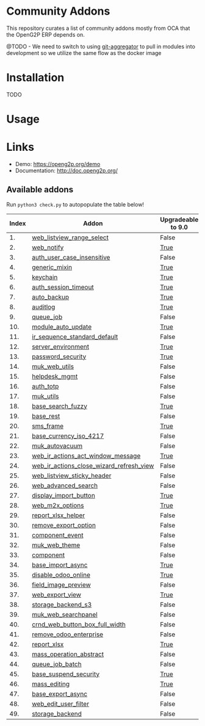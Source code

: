 Community Addons
================

This repository curates a list of community addons mostly from OCA that the OpenG2P ERP depends on.

@TODO - We need to switch to using [git-aggregator](https://pypi.org/project/git-aggregator) to pull in modules into development so we utilize the same flow as the docker image


Installation
============

TODO


Usage
=====



Links
=====

* Demo: https://openg2p.org/demo
* Documentation: http://doc.openg2p.org/

Available addons
----------------

Run `python3 check.py` to autopopulate the table below!

Index | Addon | Upgradeable to 9.0 | Upgradeable to 10.0 | Upgradeable to 11.0 | Upgradeable to 12.0 | Upgradeable to 13.0 | Upgradeable to 14.0 | Upgradeable to 15.0 | Upgradeable to 16.0 | Upgradeable to 17.0 | 
--- | --- | --- | --- | --- | --- | --- | --- | --- | --- | --- | 
1. | [web_listview_range_select](web_listview_range_select/) | False | [True](https://apps.odoo.com/apps/modules/10.0/web_listview_range_select/) | [True](https://apps.odoo.com/apps/modules/11.0/web_listview_range_select/) | [True](https://apps.odoo.com/apps/modules/12.0/web_listview_range_select/) | [True](https://apps.odoo.com/apps/modules/13.0/web_listview_range_select/) | [True](https://apps.odoo.com/apps/modules/14.0/web_listview_range_select/) | [True](https://apps.odoo.com/apps/modules/15.0/web_listview_range_select/) | [True](https://apps.odoo.com/apps/modules/16.0/web_listview_range_select/) | False | 
2. | [web_notify](web_notify/) | [True](https://apps.odoo.com/apps/modules/9.0/web_notify/) | [True](https://apps.odoo.com/apps/modules/10.0/web_notify/) | [True](https://apps.odoo.com/apps/modules/11.0/web_notify/) | [True](https://apps.odoo.com/apps/modules/12.0/web_notify/) | [True](https://apps.odoo.com/apps/modules/13.0/web_notify/) | [True](https://apps.odoo.com/apps/modules/14.0/web_notify/) | [True](https://apps.odoo.com/apps/modules/15.0/web_notify/) | [True](https://apps.odoo.com/apps/modules/16.0/web_notify/) | False | 
3. | [auth_user_case_insensitive](auth_user_case_insensitive/) | False | [True](https://apps.odoo.com/apps/modules/10.0/auth_user_case_insensitive/) | [True](https://apps.odoo.com/apps/modules/11.0/auth_user_case_insensitive/) | [True](https://apps.odoo.com/apps/modules/12.0/auth_user_case_insensitive/) | [True](https://apps.odoo.com/apps/modules/13.0/auth_user_case_insensitive/) | [True](https://apps.odoo.com/apps/modules/14.0/auth_user_case_insensitive/) | [True](https://apps.odoo.com/apps/modules/15.0/auth_user_case_insensitive/) | [True](https://apps.odoo.com/apps/modules/16.0/auth_user_case_insensitive/) | False | 
4. | [generic_mixin](generic_mixin/) | [True](https://apps.odoo.com/apps/modules/9.0/generic_mixin/) | [True](https://apps.odoo.com/apps/modules/10.0/generic_mixin/) | [True](https://apps.odoo.com/apps/modules/11.0/generic_mixin/) | [True](https://apps.odoo.com/apps/modules/12.0/generic_mixin/) | [True](https://apps.odoo.com/apps/modules/13.0/generic_mixin/) | [True](https://apps.odoo.com/apps/modules/14.0/generic_mixin/) | [True](https://apps.odoo.com/apps/modules/15.0/generic_mixin/) | [True](https://apps.odoo.com/apps/modules/16.0/generic_mixin/) | False | 
5. | [keychain](keychain/) | [True](https://apps.odoo.com/apps/modules/9.0/keychain/) | [True](https://apps.odoo.com/apps/modules/10.0/keychain/) | [True](https://apps.odoo.com/apps/modules/11.0/keychain/) | False | False | False | False | False | False | 
6. | [auth_session_timeout](auth_session_timeout/) | [True](https://apps.odoo.com/apps/modules/9.0/auth_session_timeout/) | [True](https://apps.odoo.com/apps/modules/10.0/auth_session_timeout/) | [True](https://apps.odoo.com/apps/modules/11.0/auth_session_timeout/) | [True](https://apps.odoo.com/apps/modules/12.0/auth_session_timeout/) | [True](https://apps.odoo.com/apps/modules/13.0/auth_session_timeout/) | [True](https://apps.odoo.com/apps/modules/14.0/auth_session_timeout/) | [True](https://apps.odoo.com/apps/modules/15.0/auth_session_timeout/) | [True](https://apps.odoo.com/apps/modules/16.0/auth_session_timeout/) | False | 
7. | [auto_backup](auto_backup/) | [True](https://apps.odoo.com/apps/modules/9.0/auto_backup/) | [True](https://apps.odoo.com/apps/modules/10.0/auto_backup/) | [True](https://apps.odoo.com/apps/modules/11.0/auto_backup/) | [True](https://apps.odoo.com/apps/modules/12.0/auto_backup/) | [True](https://apps.odoo.com/apps/modules/13.0/auto_backup/) | [True](https://apps.odoo.com/apps/modules/14.0/auto_backup/) | [True](https://apps.odoo.com/apps/modules/15.0/auto_backup/) | [True](https://apps.odoo.com/apps/modules/16.0/auto_backup/) | False | 
8. | [auditlog](auditlog/) | [True](https://apps.odoo.com/apps/modules/9.0/auditlog/) | [True](https://apps.odoo.com/apps/modules/10.0/auditlog/) | [True](https://apps.odoo.com/apps/modules/11.0/auditlog/) | [True](https://apps.odoo.com/apps/modules/12.0/auditlog/) | [True](https://apps.odoo.com/apps/modules/13.0/auditlog/) | [True](https://apps.odoo.com/apps/modules/14.0/auditlog/) | [True](https://apps.odoo.com/apps/modules/15.0/auditlog/) | [True](https://apps.odoo.com/apps/modules/16.0/auditlog/) | False | 
9. | [queue_job](queue_job/) | False | [True](https://apps.odoo.com/apps/modules/10.0/queue_job/) | [True](https://apps.odoo.com/apps/modules/11.0/queue_job/) | [True](https://apps.odoo.com/apps/modules/12.0/queue_job/) | [True](https://apps.odoo.com/apps/modules/13.0/queue_job/) | [True](https://apps.odoo.com/apps/modules/14.0/queue_job/) | [True](https://apps.odoo.com/apps/modules/15.0/queue_job/) | [True](https://apps.odoo.com/apps/modules/16.0/queue_job/) | [True](https://apps.odoo.com/apps/modules/17.0/queue_job/) | 
10. | [module_auto_update](module_auto_update/) | [True](https://apps.odoo.com/apps/modules/9.0/module_auto_update/) | [True](https://apps.odoo.com/apps/modules/10.0/module_auto_update/) | [True](https://apps.odoo.com/apps/modules/11.0/module_auto_update/) | [True](https://apps.odoo.com/apps/modules/12.0/module_auto_update/) | [True](https://apps.odoo.com/apps/modules/13.0/module_auto_update/) | [True](https://apps.odoo.com/apps/modules/14.0/module_auto_update/) | [True](https://apps.odoo.com/apps/modules/15.0/module_auto_update/) | [True](https://apps.odoo.com/apps/modules/16.0/module_auto_update/) | False | 
11. | [ir_sequence_standard_default](ir_sequence_standard_default/) | False | False | False | [True](https://apps.odoo.com/apps/modules/12.0/ir_sequence_standard_default/) | False | False | False | False | False | 
12. | [server_environment](server_environment/) | [True](https://apps.odoo.com/apps/modules/9.0/server_environment/) | [True](https://apps.odoo.com/apps/modules/10.0/server_environment/) | False | [True](https://apps.odoo.com/apps/modules/12.0/server_environment/) | [True](https://apps.odoo.com/apps/modules/13.0/server_environment/) | [True](https://apps.odoo.com/apps/modules/14.0/server_environment/) | [True](https://apps.odoo.com/apps/modules/15.0/server_environment/) | [True](https://apps.odoo.com/apps/modules/16.0/server_environment/) | False | 
13. | [password_security](password_security/) | [True](https://apps.odoo.com/apps/modules/9.0/password_security/) | [True](https://apps.odoo.com/apps/modules/10.0/password_security/) | [True](https://apps.odoo.com/apps/modules/11.0/password_security/) | [True](https://apps.odoo.com/apps/modules/12.0/password_security/) | [True](https://apps.odoo.com/apps/modules/13.0/password_security/) | [True](https://apps.odoo.com/apps/modules/14.0/password_security/) | [True](https://apps.odoo.com/apps/modules/15.0/password_security/) | [True](https://apps.odoo.com/apps/modules/16.0/password_security/) | False | 
14. | [muk_web_utils](muk_web_utils/) | False | False | [True](https://apps.odoo.com/apps/modules/11.0/muk_web_utils/) | [True](https://apps.odoo.com/apps/modules/12.0/muk_web_utils/) | [True](https://apps.odoo.com/apps/modules/13.0/muk_web_utils/) | False | False | False | False | 
15. | [helpdesk_mgmt](helpdesk_mgmt/) | False | False | [True](https://apps.odoo.com/apps/modules/11.0/helpdesk_mgmt/) | [True](https://apps.odoo.com/apps/modules/12.0/helpdesk_mgmt/) | [True](https://apps.odoo.com/apps/modules/13.0/helpdesk_mgmt/) | [True](https://apps.odoo.com/apps/modules/14.0/helpdesk_mgmt/) | [True](https://apps.odoo.com/apps/modules/15.0/helpdesk_mgmt/) | [True](https://apps.odoo.com/apps/modules/16.0/helpdesk_mgmt/) | False | 
16. | [auth_totp](auth_totp/) | False | False | False | False | False | False | False | False | False | 
17. | [muk_utils](muk_utils/) | False | False | [True](https://apps.odoo.com/apps/modules/11.0/muk_utils/) | [True](https://apps.odoo.com/apps/modules/12.0/muk_utils/) | [True](https://apps.odoo.com/apps/modules/13.0/muk_utils/) | False | False | False | False | 
18. | [base_search_fuzzy](base_search_fuzzy/) | [True](https://apps.odoo.com/apps/modules/9.0/base_search_fuzzy/) | [True](https://apps.odoo.com/apps/modules/10.0/base_search_fuzzy/) | [True](https://apps.odoo.com/apps/modules/11.0/base_search_fuzzy/) | [True](https://apps.odoo.com/apps/modules/12.0/base_search_fuzzy/) | [True](https://apps.odoo.com/apps/modules/13.0/base_search_fuzzy/) | [True](https://apps.odoo.com/apps/modules/14.0/base_search_fuzzy/) | [True](https://apps.odoo.com/apps/modules/15.0/base_search_fuzzy/) | [True](https://apps.odoo.com/apps/modules/16.0/base_search_fuzzy/) | False | 
19. | [base_rest](base_rest/) | False | False | [True](https://apps.odoo.com/apps/modules/11.0/base_rest/) | [True](https://apps.odoo.com/apps/modules/12.0/base_rest/) | [True](https://apps.odoo.com/apps/modules/13.0/base_rest/) | [True](https://apps.odoo.com/apps/modules/14.0/base_rest/) | [True](https://apps.odoo.com/apps/modules/15.0/base_rest/) | [True](https://apps.odoo.com/apps/modules/16.0/base_rest/) | False | 
20. | [sms_frame](sms_frame/) | [True](https://apps.odoo.com/apps/modules/9.0/sms_frame/) | [True](https://apps.odoo.com/apps/modules/10.0/sms_frame/) | [True](https://apps.odoo.com/apps/modules/11.0/sms_frame/) | [True](https://apps.odoo.com/apps/modules/12.0/sms_frame/) | False | False | False | False | False | 
21. | [base_currency_iso_4217](base_currency_iso_4217/) | False | False | [True](https://apps.odoo.com/apps/modules/11.0/base_currency_iso_4217/) | [True](https://apps.odoo.com/apps/modules/12.0/base_currency_iso_4217/) | [True](https://apps.odoo.com/apps/modules/13.0/base_currency_iso_4217/) | [True](https://apps.odoo.com/apps/modules/14.0/base_currency_iso_4217/) | [True](https://apps.odoo.com/apps/modules/15.0/base_currency_iso_4217/) | [True](https://apps.odoo.com/apps/modules/16.0/base_currency_iso_4217/) | False | 
22. | [muk_autovacuum](muk_autovacuum/) | False | [True](https://apps.odoo.com/apps/modules/10.0/muk_autovacuum/) | [True](https://apps.odoo.com/apps/modules/11.0/muk_autovacuum/) | [True](https://apps.odoo.com/apps/modules/12.0/muk_autovacuum/) | [True](https://apps.odoo.com/apps/modules/13.0/muk_autovacuum/) | False | False | False | False | 
23. | [web_ir_actions_act_window_message](web_ir_actions_act_window_message/) | [True](https://apps.odoo.com/apps/modules/9.0/web_ir_actions_act_window_message/) | [True](https://apps.odoo.com/apps/modules/10.0/web_ir_actions_act_window_message/) | False | [True](https://apps.odoo.com/apps/modules/12.0/web_ir_actions_act_window_message/) | [True](https://apps.odoo.com/apps/modules/13.0/web_ir_actions_act_window_message/) | [True](https://apps.odoo.com/apps/modules/14.0/web_ir_actions_act_window_message/) | [True](https://apps.odoo.com/apps/modules/15.0/web_ir_actions_act_window_message/) | False | False | 
24. | [web_ir_actions_close_wizard_refresh_view](web_ir_actions_close_wizard_refresh_view/) | False | False | False | [True](https://apps.odoo.com/apps/modules/12.0/web_ir_actions_close_wizard_refresh_view/) | False | False | False | False | False | 
25. | [web_listview_sticky_header](web_listview_sticky_header/) | False | [True](https://apps.odoo.com/apps/modules/10.0/web_listview_sticky_header/) | [True](https://apps.odoo.com/apps/modules/11.0/web_listview_sticky_header/) | [True](https://apps.odoo.com/apps/modules/12.0/web_listview_sticky_header/) | [True](https://apps.odoo.com/apps/modules/13.0/web_listview_sticky_header/) | [True](https://apps.odoo.com/apps/modules/14.0/web_listview_sticky_header/) | [True](https://apps.odoo.com/apps/modules/15.0/web_listview_sticky_header/) | [True](https://apps.odoo.com/apps/modules/16.0/web_listview_sticky_header/) | False | 
26. | [web_advanced_search](web_advanced_search/) | False | False | [True](https://apps.odoo.com/apps/modules/11.0/web_advanced_search/) | [True](https://apps.odoo.com/apps/modules/12.0/web_advanced_search/) | [True](https://apps.odoo.com/apps/modules/13.0/web_advanced_search/) | [True](https://apps.odoo.com/apps/modules/14.0/web_advanced_search/) | [True](https://apps.odoo.com/apps/modules/15.0/web_advanced_search/) | [True](https://apps.odoo.com/apps/modules/16.0/web_advanced_search/) | False | 
27. | [display_import_button](display_import_button/) | [True](https://apps.odoo.com/apps/modules/9.0/display_import_button/) | [True](https://apps.odoo.com/apps/modules/10.0/display_import_button/) | [True](https://apps.odoo.com/apps/modules/11.0/display_import_button/) | [True](https://apps.odoo.com/apps/modules/12.0/display_import_button/) | False | False | False | False | False | 
28. | [web_m2x_options](web_m2x_options/) | [True](https://apps.odoo.com/apps/modules/9.0/web_m2x_options/) | [True](https://apps.odoo.com/apps/modules/10.0/web_m2x_options/) | [True](https://apps.odoo.com/apps/modules/11.0/web_m2x_options/) | [True](https://apps.odoo.com/apps/modules/12.0/web_m2x_options/) | [True](https://apps.odoo.com/apps/modules/13.0/web_m2x_options/) | [True](https://apps.odoo.com/apps/modules/14.0/web_m2x_options/) | [True](https://apps.odoo.com/apps/modules/15.0/web_m2x_options/) | [True](https://apps.odoo.com/apps/modules/16.0/web_m2x_options/) | False | 
29. | [report_xlsx_helper](report_xlsx_helper/) | False | [True](https://apps.odoo.com/apps/modules/10.0/report_xlsx_helper/) | [True](https://apps.odoo.com/apps/modules/11.0/report_xlsx_helper/) | [True](https://apps.odoo.com/apps/modules/12.0/report_xlsx_helper/) | [True](https://apps.odoo.com/apps/modules/13.0/report_xlsx_helper/) | [True](https://apps.odoo.com/apps/modules/14.0/report_xlsx_helper/) | [True](https://apps.odoo.com/apps/modules/15.0/report_xlsx_helper/) | [True](https://apps.odoo.com/apps/modules/16.0/report_xlsx_helper/) | False | 
30. | [remove_export_option](remove_export_option/) | False | False | [True](https://apps.odoo.com/apps/modules/11.0/remove_export_option/) | [True](https://apps.odoo.com/apps/modules/12.0/remove_export_option/) | [True](https://apps.odoo.com/apps/modules/13.0/remove_export_option/) | False | False | False | False | 
31. | [component_event](component_event/) | False | [True](https://apps.odoo.com/apps/modules/10.0/component_event/) | [True](https://apps.odoo.com/apps/modules/11.0/component_event/) | [True](https://apps.odoo.com/apps/modules/12.0/component_event/) | [True](https://apps.odoo.com/apps/modules/13.0/component_event/) | [True](https://apps.odoo.com/apps/modules/14.0/component_event/) | [True](https://apps.odoo.com/apps/modules/15.0/component_event/) | [True](https://apps.odoo.com/apps/modules/16.0/component_event/) | [True](https://apps.odoo.com/apps/modules/17.0/component_event/) | 
32. | [muk_web_theme](muk_web_theme/) | False | False | False | False | False | False | False | False | False | 
33. | [component](component/) | False | [True](https://apps.odoo.com/apps/modules/10.0/component/) | [True](https://apps.odoo.com/apps/modules/11.0/component/) | [True](https://apps.odoo.com/apps/modules/12.0/component/) | [True](https://apps.odoo.com/apps/modules/13.0/component/) | [True](https://apps.odoo.com/apps/modules/14.0/component/) | [True](https://apps.odoo.com/apps/modules/15.0/component/) | [True](https://apps.odoo.com/apps/modules/16.0/component/) | [True](https://apps.odoo.com/apps/modules/17.0/component/) | 
34. | [base_import_async](base_import_async/) | [True](https://apps.odoo.com/apps/modules/9.0/base_import_async/) | False | [True](https://apps.odoo.com/apps/modules/11.0/base_import_async/) | [True](https://apps.odoo.com/apps/modules/12.0/base_import_async/) | [True](https://apps.odoo.com/apps/modules/13.0/base_import_async/) | [True](https://apps.odoo.com/apps/modules/14.0/base_import_async/) | False | [True](https://apps.odoo.com/apps/modules/16.0/base_import_async/) | False | 
35. | [disable_odoo_online](disable_odoo_online/) | [True](https://apps.odoo.com/apps/modules/9.0/disable_odoo_online/) | [True](https://apps.odoo.com/apps/modules/10.0/disable_odoo_online/) | False | [True](https://apps.odoo.com/apps/modules/12.0/disable_odoo_online/) | [True](https://apps.odoo.com/apps/modules/13.0/disable_odoo_online/) | [True](https://apps.odoo.com/apps/modules/14.0/disable_odoo_online/) | [True](https://apps.odoo.com/apps/modules/15.0/disable_odoo_online/) | [True](https://apps.odoo.com/apps/modules/16.0/disable_odoo_online/) | False | 
36. | [field_image_preview](field_image_preview/) | False | False | False | False | False | False | False | False | False | 
37. | [web_export_view](web_export_view/) | [True](https://apps.odoo.com/apps/modules/9.0/web_export_view/) | [True](https://apps.odoo.com/apps/modules/10.0/web_export_view/) | [True](https://apps.odoo.com/apps/modules/11.0/web_export_view/) | [True](https://apps.odoo.com/apps/modules/12.0/web_export_view/) | False | False | False | False | False | 
38. | [storage_backend_s3](storage_backend_s3/) | False | [True](https://apps.odoo.com/apps/modules/10.0/storage_backend_s3/) | False | [True](https://apps.odoo.com/apps/modules/12.0/storage_backend_s3/) | [True](https://apps.odoo.com/apps/modules/13.0/storage_backend_s3/) | [True](https://apps.odoo.com/apps/modules/14.0/storage_backend_s3/) | [True](https://apps.odoo.com/apps/modules/15.0/storage_backend_s3/) | False | False | 
39. | [muk_web_searchpanel](muk_web_searchpanel/) | False | False | False | [True](https://apps.odoo.com/apps/modules/12.0/muk_web_searchpanel/) | False | False | False | False | False | 
40. | [crnd_web_button_box_full_width](crnd_web_button_box_full_width/) | False | False | [True](https://apps.odoo.com/apps/modules/11.0/crnd_web_button_box_full_width/) | [True](https://apps.odoo.com/apps/modules/12.0/crnd_web_button_box_full_width/) | [True](https://apps.odoo.com/apps/modules/13.0/crnd_web_button_box_full_width/) | [True](https://apps.odoo.com/apps/modules/14.0/crnd_web_button_box_full_width/) | [True](https://apps.odoo.com/apps/modules/15.0/crnd_web_button_box_full_width/) | False | False | 
41. | [remove_odoo_enterprise](remove_odoo_enterprise/) | False | False | False | [True](https://apps.odoo.com/apps/modules/12.0/remove_odoo_enterprise/) | [True](https://apps.odoo.com/apps/modules/13.0/remove_odoo_enterprise/) | [True](https://apps.odoo.com/apps/modules/14.0/remove_odoo_enterprise/) | [True](https://apps.odoo.com/apps/modules/15.0/remove_odoo_enterprise/) | [True](https://apps.odoo.com/apps/modules/16.0/remove_odoo_enterprise/) | False | 
42. | [report_xlsx](report_xlsx/) | [True](https://apps.odoo.com/apps/modules/9.0/report_xlsx/) | [True](https://apps.odoo.com/apps/modules/10.0/report_xlsx/) | [True](https://apps.odoo.com/apps/modules/11.0/report_xlsx/) | [True](https://apps.odoo.com/apps/modules/12.0/report_xlsx/) | [True](https://apps.odoo.com/apps/modules/13.0/report_xlsx/) | [True](https://apps.odoo.com/apps/modules/14.0/report_xlsx/) | [True](https://apps.odoo.com/apps/modules/15.0/report_xlsx/) | [True](https://apps.odoo.com/apps/modules/16.0/report_xlsx/) | False | 
43. | [mass_operation_abstract](mass_operation_abstract/) | False | False | False | False | False | False | False | False | False | 
44. | [queue_job_batch](queue_job_batch/) | False | False | [True](https://apps.odoo.com/apps/modules/11.0/queue_job_batch/) | [True](https://apps.odoo.com/apps/modules/12.0/queue_job_batch/) | False | [True](https://apps.odoo.com/apps/modules/14.0/queue_job_batch/) | False | [True](https://apps.odoo.com/apps/modules/16.0/queue_job_batch/) | False | 
45. | [base_suspend_security](base_suspend_security/) | [True](https://apps.odoo.com/apps/modules/9.0/base_suspend_security/) | [True](https://apps.odoo.com/apps/modules/10.0/base_suspend_security/) | [True](https://apps.odoo.com/apps/modules/11.0/base_suspend_security/) | [True](https://apps.odoo.com/apps/modules/12.0/base_suspend_security/) | False | False | False | False | False | 
46. | [mass_editing](mass_editing/) | [True](https://apps.odoo.com/apps/modules/9.0/mass_editing/) | [True](https://apps.odoo.com/apps/modules/10.0/mass_editing/) | [True](https://apps.odoo.com/apps/modules/11.0/mass_editing/) | [True](https://apps.odoo.com/apps/modules/12.0/mass_editing/) | [True](https://apps.odoo.com/apps/modules/13.0/mass_editing/) | [True](https://apps.odoo.com/apps/modules/14.0/mass_editing/) | [True](https://apps.odoo.com/apps/modules/15.0/mass_editing/) | False | False | 
47. | [base_export_async](base_export_async/) | False | False | False | [True](https://apps.odoo.com/apps/modules/12.0/base_export_async/) | False | [True](https://apps.odoo.com/apps/modules/14.0/base_export_async/) | [True](https://apps.odoo.com/apps/modules/15.0/base_export_async/) | [True](https://apps.odoo.com/apps/modules/16.0/base_export_async/) | False | 
48. | [web_edit_user_filter](web_edit_user_filter/) | False | False | False | [True](https://apps.odoo.com/apps/modules/12.0/web_edit_user_filter/) | False | [True](https://apps.odoo.com/apps/modules/14.0/web_edit_user_filter/) | False | False | False | 
49. | [storage_backend](storage_backend/) | False | [True](https://apps.odoo.com/apps/modules/10.0/storage_backend/) | False | [True](https://apps.odoo.com/apps/modules/12.0/storage_backend/) | [True](https://apps.odoo.com/apps/modules/13.0/storage_backend/) | [True](https://apps.odoo.com/apps/modules/14.0/storage_backend/) | [True](https://apps.odoo.com/apps/modules/15.0/storage_backend/) | [True](https://apps.odoo.com/apps/modules/16.0/storage_backend/) | False | 
